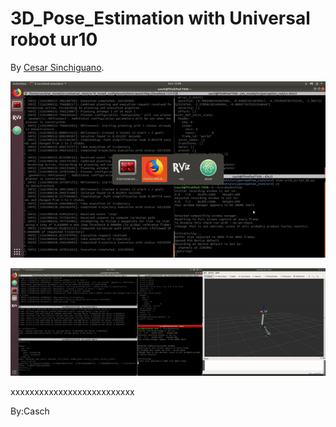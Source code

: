 # 3D_Pose_Estimation with Universal robot ur10
By [Cesar Sinchiguano](https://github.com/Sinchiguano).


<p align="center">
<img src="https://github.com/Sinchiguano/Perception_ur10/blob/master/tmp/ur10_1.gif", width="780">
</p>

<p align="center">
<img src="https://github.com/Sinchiguano/Perception_ur10/blob/master/tmp/ur10.gif", width="780">
</p>



xxxxxxxxxxxxxxxxxxxxxxxxxx





By:Casch
